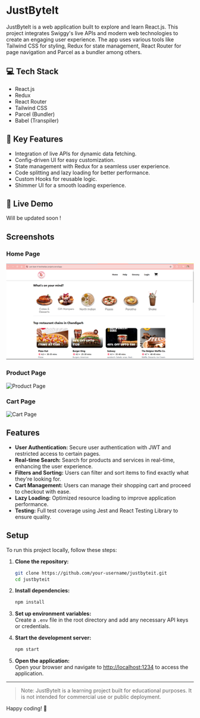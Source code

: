 # JustByteIt

JustByteIt is a web application built to explore and learn React.js. This project integrates Swiggy's live APIs and modern web technologies to create an engaging user experience. The app uses various tools like Tailwind CSS for styling, Redux for state management, React Router for page navigation and Parcel as a bundler among others.

## 💻 Tech Stack

- React.js
- Redux
- React Router
- Tailwind CSS
- Parcel (Bundler)
- Babel (Transpiler)

## 🧿 Key Features

- Integration of live APIs for dynamic data fetching.
- Config-driven UI for easy customization.
- State management with Redux for a seamless user experience.
- Code splitting and lazy loading for better performance.
- Custom Hooks for reusable logic.
- Shimmer UI for a smooth loading experience.

## 🚀 Live Demo

Will be updated soon !

## Screenshots

### Home Page
![Home Page](ss/homepage/1.png)

### Product Page
![Product Page](ss/respage)

### Cart Page
![Cart Page](ss/cartpage/1)

## Features

- **User Authentication:** Secure user authentication with JWT and restricted access to certain pages.
- **Real-time Search:** Search for products and services in real-time, enhancing the user experience.
- **Filters and Sorting:** Users can filter and sort items to find exactly what they're looking for.
- **Cart Management:** Users can manage their shopping cart and proceed to checkout with ease.
- **Lazy Loading:** Optimized resource loading to improve application performance.
- **Testing:** Full test coverage using Jest and React Testing Library to ensure quality.

## Setup

To run this project locally, follow these steps:

1. **Clone the repository:**
    ```bash
    git clone https://github.com/your-username/justbyteit.git
    cd justbyteit
    ```

2. **Install dependencies:**
    ```bash
    npm install
    ```

3. **Set up environment variables:**  
    Create a `.env` file in the root directory and add any necessary API keys or credentials.

4. **Start the development server:**
    ```bash
    npm start
    ```

5. **Open the application:**  
    Open your browser and navigate to [http://localhost:1234](http://localhost:1234) to access the application.

---

> Note: JustByteIt is a learning project built for educational purposes. It is not intended for commercial use or public deployment.

Happy coding! 🎉
